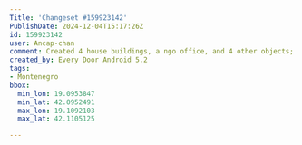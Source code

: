 ```yaml
---
Title: 'Changeset #159923142'
PublishDate: 2024-12-04T15:17:26Z
id: 159923142
user: Ancap-chan
comment: Created 4 house buildings, a ngo office, and 4 other objects; Updated 16 house buildings, 16 buildings, and 4 other objects
created_by: Every Door Android 5.2
tags:
- Montenegro
bbox:
  min_lon: 19.0953847
  min_lat: 42.0952491
  max_lon: 19.1092103
  max_lat: 42.1105125

---
```

